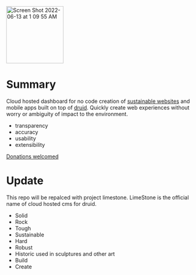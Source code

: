<img width="152" alt="Screen Shot 2022-06-13 at 1 09 55 AM" src="https://user-images.githubusercontent.com/73197190/173441236-6157b938-385e-4eaa-885e-692e753a0dac.png">

# Summary

Cloud hosted dashboard for no code creation of [sustainable websites](https://sustainablewebdesign.org/) and mobile apps built on top of [druid](https://github.com/rollthecloudinc/druid). Quickly create web experiences without worry or ambiguity of impact to the environment.

* transparency
* accuracy
* usability
* extensibility

[Donations welcomed](https://www.paypal.com/fundraiser/charity/4587641)

# Update

This repo will be repalced with project limestone. LimeStone is the official name of cloud hosted cms for druid.

* Solid
* Rock
* Tough
* Sustainable
* Hard
* Robust
* Historic used in sculptures and other art
* Build
* Create
